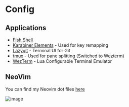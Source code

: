 # Config

## Applications

 - [Fish Shell](https://fishshell.com/docs/current/cmds/fish_config.html)
 - [Karabiner Elements](https://karabiner-elements.pqrs.org/) - Used for key remapping
 - [Lazygit](https://github.com/jesseduffield/lazygit) - Terminal UI for Git
 - [tmux](https://github.com/tmux/tmux/wiki) - Used for pane splitting (Switched to Wezterm)
 - [WezTerm](https://wezfurlong.org/wezterm/index.html) - Lua Configurable Terminal Emulator

## NeoVim

You can find my Neovim dot files [here](https://github.com/bouvettem17/dotfiles-store/tree/master/nvim)

![image](https://user-images.githubusercontent.com/292349/209700826-0b0a6a5e-0000-443c-a7cb-dc1504966b4f.png)
